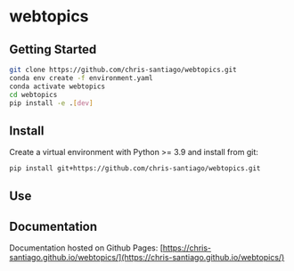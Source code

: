 # webtopics

## Getting Started

```bash
git clone https://github.com/chris-santiago/webtopics.git
conda env create -f environment.yaml
conda activate webtopics
cd webtopics
pip install -e .[dev]
```

## Install

Create a virtual environment with Python >= 3.9 and install from git:

```bash
pip install git+https://github.com/chris-santiago/webtopics.git
```

## Use


## Documentation

Documentation hosted on Github Pages: [https://chris-santiago.github.io/webtopics/](https://chris-santiago.github.io/webtopics/)
